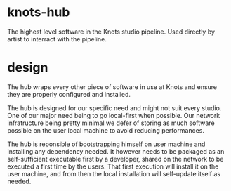 # knots-hub

The highest level software in the Knots studio pipeline. Used directly by
artist to interract with the pipeline.

# design

The hub wraps every other piece of software in use at Knots and ensure they
are properly configured and installed.

The hub is designed for our specific need and might not suit every studio. One
of our major need being to go local-first when possible. Our network infratructure
being pretty minimal we defer of storing as much software possible on the user
local machine to avoid reducing performances.

The hub is reponsible of bootstrapping himself on user machine and installing
any dependency needed. It however needs to be packaged as an self-sufficient 
executable first by a developer, shared on the network to be executed a first 
time by the users. That first execution will install it on the user machine,
and from then the local installation will self-update itself as needed.
